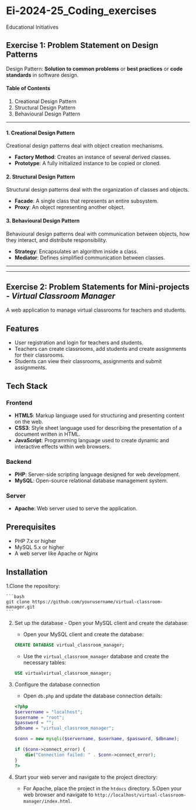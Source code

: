 # Ei-2024-25_Coding_exercises
Educational Initiatives

## Exercise 1: Problem Statement on Design Patterns
Design Pattern: **Solution to common problems** or **best practices** or **code standards** in software design.

#### Table of Contents
1. Creational Design Pattern
2. Structural Design Pattern
3. Behavioural Design Pattern

---

#### 1. Creational Design Pattern
Creational design patterns deal with object creation mechanisms.

- **Factory Method**: Creates an instance of several derived classes.
- **Prototype**: A fully initialized instance to be copied or cloned.

#### 2. Structural Design Pattern
Structural design patterns deal with the organization of classes and objects.

- **Facade**: A single class that represents an entire subsystem.
- **Proxy**: An object representing another object.

#### 3. Behavioural Design Pattern
Behavioural design patterns deal with communication between objects, how they interact, and distribute responsibility.

- **Strategy**: Encapsulates an algorithm inside a class.
- **Mediator**: Defines simplified communication between classes.

---
---

## Exercise 2: Problem Statements for Mini-projects - *Virtual Classroom Manager*

A web application to manage virtual classrooms for teachers and students. 
## Features
- User registration and login for teachers and students.
- Teachers can create classrooms, add students and create assignments for their classrooms.
- Students can view their classrooms, assignments and submit assignments.

## Tech Stack

### Frontend

- **HTML5**: Markup language used for structuring and presenting content on the web.
- **CSS3**: Style sheet language used for describing the presentation of a document written in HTML.
- **JavaScript**: Programming language used to create dynamic and interactive effects within web browsers.

### Backend

- **PHP**: Server-side scripting language designed for web development.
- **MySQL**: Open-source relational database management system.

### Server

- **Apache**: Web server used to serve the application.

## Prerequisites

- PHP 7.x or higher
- MySQL 5.x or higher
- A web server like Apache or Nginx

## Installation

1.Clone the repository:

    ```bash
    git clone https://github.com/yourusername/virtual-classroom-manager.git
    ```
2. Set up the database - Open your MySQL client and create the database:
    - Open your MySQL client and create the database:
    ```sql
    CREATE DATABASE virtual_classroom_manager;
    ```
    - Use the `virtual_classroom_manager` database and create the necessary tables:

    ```sql
    USE virtualvirtual_classroom_manager;
3. Configure the database connection 
    - Open `db.php` and update the database connection details:
    ```php
    <?php
    $servername = "localhost";
    $username = "root";
    $password = "";
    $dbname = "virtual_classroom_manager";

    $conn = new mysqli($servername, $username, $password, $dbname);

    if ($conn->connect_error) {
        die("Connection failed: " . $conn->connect_error);
    }
    ?>
    ```
4. Start your web server and navigate to the project directory:
    - For Apache, place the project in the `htdocs` directory.
5.Open your web browser and navigate to `http://localhost/virtual-classroom-manager/index.html`.
